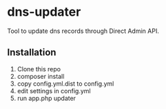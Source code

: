 # dns-updater
Tool to update dns records through Direct Admin API.

## Installation

1. Clone this repo
2. composer install
3. copy config.yml.dist to config.yml
4. edit settings in config.yml
5. run app.php updater